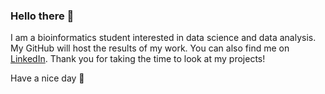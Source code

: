 ### Hello there 👋
I am a bioinformatics student interested in data science and data analysis. My GitHub will host the results of my work. You can also find me on [LinkedIn](https://www.linkedin.com/in/martyna-szulc-5101ab221/).
Thank you for taking the time to look at my projects!

Have a nice day 🌷
<!--
**martynaszulc/martynaszulc** is a ✨ _special_ ✨ repository because its `README.md` (this file) appears on your GitHub profile.

Here are some ideas to get you started:

- 🔭 I’m currently working on ...
- 🌱 I’m currently learning ...
- 👯 I’m looking to collaborate on ...
- 🤔 I’m looking for help with ...
- 💬 Ask me about ...
- 📫 How to reach me: ...
- 😄 Pronouns: ...
- ⚡ Fun fact: ...
-->

